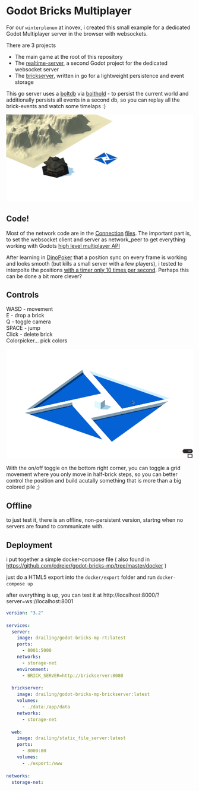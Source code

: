 # Godot Bricks Multiplayer

For our `winterplenum` at inovex, i created this small example for a dedicated Godot Multiplayer server in the browser with websockets.

There are 3 projects

* The main game at the root of this repository
* The [realtime-server](https://github.com/cdreier/godot-bricks-mp/tree/master/realtime-server), a second Godot project for the dedicated websocket server
* The [brickserver](https://github.com/cdreier/godot-bricks-mp/tree/master/brickserver), written in go for a lightweight persistence and event storage

This go server uses a [boltdb](https://github.com/boltdb/bolt) via [bolthold](https://github.com/timshannon/bolthold) - to persist the current world and additionally persists all events in a second db, so you can replay all the brick-events and watch some timelaps :)

![timelaps](https://github.com/cdreier/godot-bricks-mp/blob/master/demo_gifs/plenum-demo.gif?raw=true)

## Code!

Most of the network code are in the [Connection](https://github.com/cdreier/godot-bricks-mp/blob/master/Connection.gd) [files](https://github.com/cdreier/godot-bricks-mp/blob/master/realtime-server/Connection.gd). The important part is, to set the websocket client and server as network_peer to get everything working with Godots [high level multiplayer API](https://docs.godotengine.org/en/stable/tutorials/networking/high_level_multiplayer.html)

After learning in [DinoPoker](https://github.com/cdreier/DinoPoker) that a position sync on every frame is working and looks smooth (but kills a small server with a few players), i tested to interpolte the positions [with a timer only 10 times per second](https://github.com/cdreier/godot-bricks-mp/blob/master/Player.gd#L24). Perhaps this can be done a bit more clever?


## Controls

WASD  - movement  
E     - drop a brick  
Q     - toggle camera  
SPACE - jump  
Click - delete brick  
Colorpicker... pick colors

![basics](https://github.com/cdreier/godot-bricks-mp/blob/master/demo_gifs/godot-bricks-basics.gif?raw=true)

With the on/off toggle on the bottom right corner, you can toggle a grid movement where you only move in half-brick steps, so you can better control the position and build acutally something that is more than a big colored pile ;)

## Offline

to just test it, there is an offline, non-persistent version, startng when no servers are found to communicate with. 

## Deployment

i put together a simple docker-compose file ( also found in https://github.com/cdreier/godot-bricks-mp/tree/master/docker )

just do a HTML5 export into the `docker/export` folder and run `docker-compose up`

after everything is up, you can test it at http://localhost:8000/?server=ws://localhost:8001

```yaml
version: "3.2"

services:
  server:
    image: drailing/godot-bricks-mp-rt:latest
    ports:
      - 8001:5000
    networks:
      - storage-net
    environment:
      - BRICK_SERVER=http://brickserver:8080

  brickserver:
    image: drailing/godot-bricks-mp-brickserver:latest
    volumes:
      - ./data:/app/data
    networks:
      - storage-net

  web:
    image: drailing/static_file_server:latest
    ports:
      - 8000:80
    volumes:
      - ./export:/www

networks:
  storage-net:

```